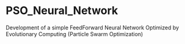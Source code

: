 # PSO_Neural_Network
Development of a simple FeedForward Neural Network Optimized by Evolutionary Computing (Particle Swarm Optimization)
